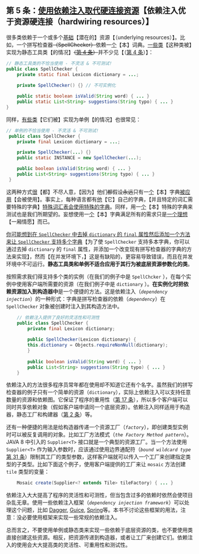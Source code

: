 ## 第 5 条：<u>使用依赖注入取代硬连接资源</u>【依赖注入优于资源硬连接（hardwiring resources）】

很多类依赖于一个或多个<u>基础</u>【潜在的】资源【（underlying resources）】。比如，一个拼写检查器~~（SpellChecker）~~依赖一<u>个</u>【本】词典。<u>一些类</u>【这种类被】实现为静态工具类【的情况】~~（[第 4 条](https://)）~~并不少见【（[第 4 条](item4)）】：

```JAVA
// 静态工具类的不恰当使用 - 不灵活 & 不可测试! 
public class SpellChecker { 
    private static final Lexicon dictionary = ...;
    
    private SpellChecker() {} // 不可实例化

    public static boolean isValid(String word) { ... }
    public static List<String> suggestions(String typo) { ... }
}

```

同样，<u>有些类</u>【它们被】实现为单例【的情况】也很常见：

```JAVA
// 单例的不恰当使用 - 不灵活 & 不可测试!
 public class SpellChecker { 
	private final Lexicon dictionary = ...;

	private SpellChecker(...) {} 
	public static INSTANCE = new SpellChecker(...);

	public boolean isValid(String word) { ... }
	public List<String> suggestions(String typo) { ... }
 }
```

[批注]: (//)	"这里不应该为有些类或是一些类，而应该就是指那些依赖潜在资源的那些类"

这两种方式<u>很</u>【都】不尽人意，【因为】他们~~都~~假设~~永远~~只有一<u>个</u>【本】字典<u>被应用</u>【会被使用】。事实上，每种语言都有<u>他</u>【它】自己的字典，【并且特定的词汇需要特殊的字典】<u>特殊词汇表会使用特殊的字典</u>。同样，用一<u>个</u>【本】特殊的字典来测试也是我们所期望的。妄想使用一<u>个</u>【本】字典满足所有的需求只是<u>一个理想</u>【一厢情愿】而已。

<u>你可能想到在 `SpellChecker` 中去掉 `dictionary` 的 `final` 属性然后添加一个方法来让 `SpellChecker` 支持多个字典</u>【为了使 `SpellChecker` 支持多本字典，你可以通过去掉 `dictionary` 的 `final` 属性，并添加一个改变现有拼写检查器的字典的方法来实现】，然而【在并发环境下，】这是有缺陷的，更容易导致错误，而且在并发环境中不可运行。**静态工具类和单例不适合应用于其行为被底层资源参数化的类**。

按照需求我们得支持多个类的实例（在我们的例子中是 `SpellChcker` ），在每个实例中使用客户端所需要的资源（在我们例子中是 `dictionary` ）。**在实例化时把依赖资源加入到构造器中**是一个便捷的方法。这是依赖注入（*`dependency injection`*）的一种形式：字典是拼写检查器的依赖（*`dependency`*）在 `SpellChecker` 对象被创建时注入到其构造方法中。

```java
	// 依赖注入提供了良好的灵活性和可测性
	public class SpellChecker {
		private final Lexicon dictionary;
        
		public SpellChecker(Lexicon dictionary) {
		this.dictionary = Objects.requireNonNull(dictionary);
		}
        
        public boolean isValid(String word) { ... }
        public List<String> suggestions(String typo) { ... }
    }
```

依赖注入的方法很多程序员常年都在使用却不知道它还有个名字。虽然我们的拼写检查器的例子只有一个简单的资源（`dictionary`），实际上依赖注入可以支持任意数量的资源和依赖图。它保证了程序的重用性（[第 17 条](..)），所以多个客户端可以同时共享依赖对象（假如客户端申请同一个底层资源）。依赖注入同样适用于构造器，静态工厂和构建器（[第 2 条](...)）等。

还有一种便捷的用法是给构造器传递一个资源工厂（*`factory`*），即创建类型实例时可以被反复调用的对象。比如工厂方法模式（*`the Factory Method pattern`*）。JAVA 8 中引入的 `Supplier<T>` 接口就是一个典型的资源工厂。当一个方法使用 `Supplier<T>` 作为输入参数时，应该通过使用边界通配符（*`bound wildcard type`* [第 31 条](..)）限制其工厂的类型参数，这样客户端就可以传入一个工厂来创建指定类型的子类型。比如下面这个例子，使用客户端提供的工厂来让 `mosaic` 方法创建 `tile` 类型的变量：

```java
	Mosaic create(Supplier<? extends Tile> tileFactory) { ... }
```

依赖注入大大提高了程序的灵活性和可测性，但当包含过多的依赖时依然会使项目杂乱无章。使用一些依赖注入框架（*`dependency injection framework`*）可以处理这个问题，比如 [Dagger]( http://square.github.io/dagger/), [Guice](https://github.com/google/guice), [Spring](https://projects.spring.io/spring-framework/)等。本书不讨论这些框架的用法，注意：没必要使用框架来实现一些常规的依赖注入。

总而言之，不要使用单例或静态类来实现一些依赖于底层资源的类，也不要使用类直接创建这些资源。相反，把资源传递到构造器，或者让工厂来创建它们。依赖注入的使用会大大提高类的灵活性、可重用性和测试性。

[item4]:url	"在未来填入第 4 条的 url，否则无法进行跳转"
